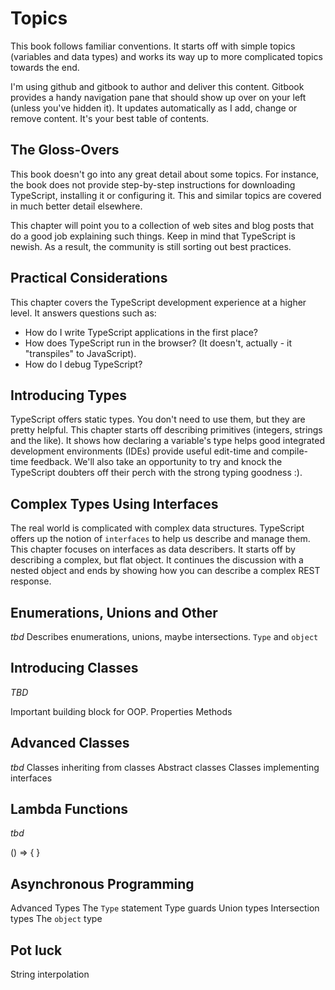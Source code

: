 # Topics

This book follows familiar conventions. It starts off with simple topics (variables and data types) and works its way up to more complicated topics towards the end. 

I'm using github and gitbook to author and deliver this content. Gitbook provides a handy navigation pane that should show up over on your left (unless you've hidden it). It updates automatically as I add, change or remove content. It's your best table of contents.

## The Gloss-Overs

This book doesn't go into any great detail about some topics.  For instance, the book does not provide step-by-step instructions for downloading TypeScript, installing it or configuring it. This and similar topics are covered in much better detail elsewhere.

This chapter will point you to a collection of web sites and blog posts that do a good job explaining such things. Keep in mind that TypeScript is newish. As a result, the community is still sorting out best practices. 

## Practical Considerations

This chapter covers the TypeScript development experience at a higher level. It answers questions such as:
- How do I write TypeScript applications in the first place?
- How does TypeScript run in the browser? (It doesn't, actually - it "transpiles" to JavaScript).
- How do I debug TypeScript?


## Introducing Types

TypeScript offers static types. You don't need to use them, but they are pretty helpful. This chapter starts off describing primitives (integers, strings and the like). It shows how declaring a variable's type helps good integrated development environments (IDEs) provide useful edit-time and compile-time feedback. We'll also take an opportunity to try and knock the TypeScript doubters off their perch with the strong typing goodness :). 

## Complex Types Using Interfaces

The real world is complicated with complex data structures. TypeScript offers up the notion of `interfaces` to help us describe and manage them. This chapter focuses on interfaces as data describers. It starts off by describing a complex, but flat object. It continues the discussion with a nested object and ends by showing how you can describe a complex REST response.

## Enumerations, Unions and Other

*tbd*
Describes enumerations, unions, maybe intersections. 
`Type` and `object`

## Introducing Classes

*TBD*

Important building block for OOP.
Properties
Methods


## Advanced Classes

*tbd*
Classes inheriting from classes
Abstract classes
Classes implementing interfaces

## Lambda Functions

*tbd*

() => { }

## Asynchronous Programming

Advanced Types
The `Type` statement
Type guards
Union types
Intersection types
The `object` type

## Pot luck

String interpolation
